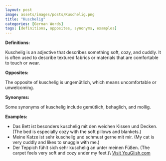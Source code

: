 ```yaml
---
layout: post
image: assets/images/posts/Kuschelig.png
title: "Kuschelig"
categories: [German Words]
tags: [definitions, opposites, synonyms, examples]
---
```


**Definitions:** 

Kuschelig is an adjective that describes something soft, cozy, and cuddly. It is often used to describe textured fabrics or materials that are comfortable to touch or wear. 

**Opposites:** 

The opposite of kuschelig is ungemütlich, which means uncomfortable or unwelcoming. 

**Synonyms:**

Some synonyms of kuschelig include gemütlich, behaglich, and mollig.

**Examples:**

- Das Bett ist besonders kuschelig mit den weichen Kissen und Decken. (The bed is especially cozy with the soft pillows and blankets.)
- Meine Katze ist sehr kuschelig und schmust gerne mit mir. (My cat is very cuddly and likes to snuggle with me.)
- Der Teppich fühlt sich sehr kuschelig an unter meinen Füßen. (The carpet feels very soft and cozy under my feet.)\ <a id="yg-widget-0" class="youglish-widget" data-query="Kuschelig" data-lang="german" data-components="8412" data-auto-start="0" data-bkg-color="theme_light" data-title="How%20to%20pronounce%20Kuschelig%20in%20German"  rel="nofollow" href="https://youglish.com">Visit YouGlish.com</a><script async src="https://youglish.com/public/emb/widget.js" charset="utf-8"></script>